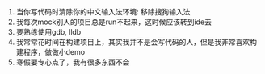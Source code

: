 1. 当你写代码时清除你的中文输入法环境: 移除搜狗输入法
2. 我每次mock别人的项目总是run不起来，这时候应该转到ide去
3. 要熟练使用gdb, lldb
4. 我常常花时间在构建项目上，其实我并不是会写代码的人，但是我非常喜欢构建程序，做做小demo
5. 寒假要专心点了，我有很多东西不会

